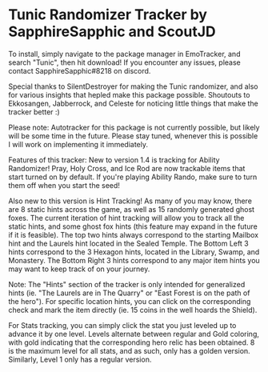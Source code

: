 # Tunic Randomizer Tracker by SapphireSapphic and ScoutJD

To install, simply navigate to the package manager in EmoTracker, and search "Tunic", then hit download!
If you encounter any issues, please contact SapphireSapphic#8218 on discord.

Special thanks to SilentDestroyer for making the Tunic randomizer, and also for various insights that hepled make this package possible.
Shoutouts to Ekkosangen, Jabberrock, and Celeste for noticing little things that make the tracker better :)

Please note: Autotracker for this package is not currently possible, but likely will be some time in the future. Please stay tuned, whenever this is possible I will work on implementing it immediately.

Features of this tracker:
New to version 1.4 is tracking for Ability Randomizer! Pray, Holy Cross, and Ice Rod are now trackable items that start turned on by default. If you're playing Ability Rando, make sure to turn them off when you start the seed!

Also new to this version is Hint Tracking! As many of you may know, there are 8 static hints across the game, as well as 15 randomly generated ghost foxes. The current iteration of hint tracking will allow you to track all the static hints, and some ghost fox hints (this feature may expand in the future if it is feasible).
The top two hints always correspond to the starting Mailbox hint and the Laurels hint located in the Sealed Temple.
The Bottom Left 3 hints correspond to the 3 Hexagon hints, located in the Library, Swamp, and Monastery.
The Bottom Right 3 hints correspond to any major item hints you may want to keep track of on your journey.

Note: The "Hints" section of the tracker is only intended for generalized hints (ie. "The Laurels are in The Quarry" or "East Forest is on the path of the hero"). For specific location hints, you can click on the corresponding check and mark the item directly (ie. 15 coins in the well hoards the Shield).

For Stats tracking, you can simply click the stat you just leveled up to advance it by one level. Levels alternate between regular and Gold coloring, with gold indicating that the corresponding hero relic has been obtained. 8 is the maximum level for all stats, and as such, only has a golden version. Similarly, Level 1 only has a regular version.